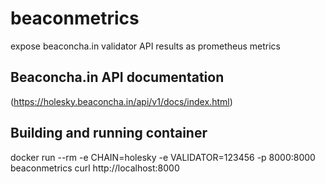 # beaconmetrics
expose beaconcha.in validator API results as prometheus metrics


## Beaconcha.in API documentation

(https://holesky.beaconcha.in/api/v1/docs/index.html)




## Building and running container 

docker run --rm  -e CHAIN=holesky  -e VALIDATOR=123456 -p 8000:8000 beaconmetrics
curl http://localhost:8000 